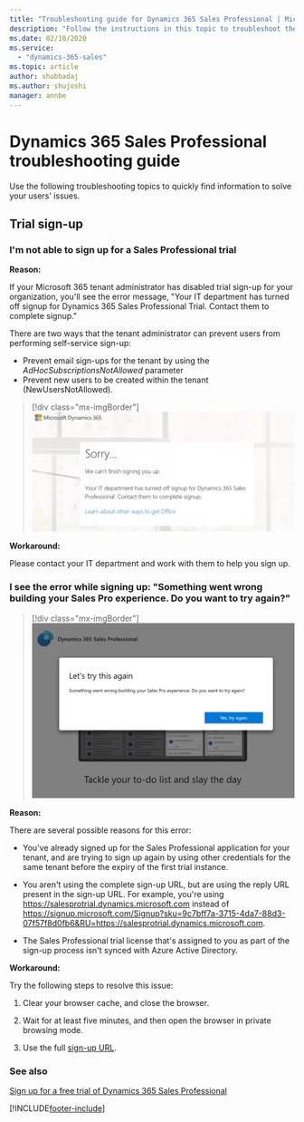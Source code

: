 ```yaml
---
title: "Troubleshooting guide for Dynamics 365 Sales Professional | MicrosoftDocs"
description: "Follow the instructions in this topic to troubleshoot the issues your users might face while working on Dynamics 365 Sales."
ms.date: 02/10/2020
ms.service:
  - "dynamics-365-sales"
ms.topic: article
author: shubhadaj
ms.author: shujoshi
manager: annbe
---
```


# Dynamics 365 Sales Professional troubleshooting guide


Use the following troubleshooting topics to quickly find information to solve your users' issues.

## Trial sign-up

### I'm not able to sign up for a Sales Professional trial

**Reason:**

If your Microsoft 365 tenant administrator has disabled trial sign-up for your organization, you'll see the error message, "Your IT department has turned off signup for Dynamics 365 Sales Professional Trial. Contact them to complete signup."

There are two ways that the tenant administrator can prevent users from performing self-service sign-up:  
- Prevent email sign-ups for the tenant by using the *AdHocSubscriptionsNotAllowed* parameter
- Prevent new users to be created within the tenant (NewUsersNotAllowed).  

> [!div class="mx-imgBorder"]
> ![Trial sign-up is turned off](media/trial-signup-turned-off.png "Trial sign-up is turned off")

**Workaround:**

Please contact your IT department and work with them to help you sign up. 

### I see the error while signing up: "Something went wrong building your Sales Pro experience. Do you want to try again?"

> [!div class="mx-imgBorder"]
> ![Error while signing up](media/something-went-wrong-retry.png "Error while signing up")

**Reason:**

There are several possible reasons for this error:

- You've already signed up for the Sales Professional application for your tenant, and are trying to sign up again by using other credentials for the same tenant before the expiry of the first trial instance.

- You aren't using the complete sign-up URL, but are using the reply URL present in the sign-up URL. For example, you're using https://salesprotrial.dynamics.microsoft.com instead of https://signup.microsoft.com/Signup?sku=9c7bff7a-3715-4da7-88d3-07f57f8d0fb6&RU=https://salesprotrial.dynamics.microsoft.com.

- The Sales Professional trial license that's assigned to you as part of the sign-up process isn't synced with Azure Active Directory.

**Workaround:**

Try the following steps to resolve this issue:

1. Clear your browser cache, and close the browser.

2. Wait for at least five minutes, and then open the browser in private browsing mode.

3. Use the full [sign-up URL](https://signup.microsoft.com/Signup?sku=9c7bff7a-3715-4da7-88d3-07f57f8d0fb6&RU=https://salesprotrial.dynamics.microsoft.com).


### See also

[Sign up for a free trial of Dynamics 365 Sales Professional](try-dynamics365-sales-professional.md)

[!INCLUDE[footer-include](../includes/footer-banner.md)]